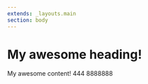 ```yaml
---
extends: _layouts.main
section: body
---
```

 
# My awesome heading!
 
My awesome content! 444  8888888